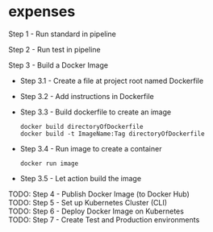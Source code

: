 # expenses

Step 1 - Run standard in pipeline

Step 2 - Run test in pipeline

Step 3 - Build a Docker Image

- Step 3.1 - Create a file at project root named Dockerfile
- Step 3.2 - Add instructions in Dockerfile
- Step 3.3 - Build dockerfile to create an image

  `docker build directoryOfDockerfile`  
  `docker build -t ImageName:Tag directoryOfDockerfile`

- Step 3.4 - Run image to create a container

  `docker run image`

- Step 3.5 - Let action build the image

TODO: Step 4 - Publish Docker Image (to Docker Hub)  
TODO: Step 5 - Set up Kubernetes Cluster (CLI)  
TODO: Step 6 - Deploy Docker Image on Kubernetes  
TODO: Step 7 - Create Test and Production environments
